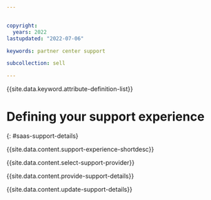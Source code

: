 ```yaml
---


copyright:
  years: 2022
lastupdated: "2022-07-06"

keywords: partner center support

subcollection: sell

---
```


{{site.data.keyword.attribute-definition-list}}

# Defining your support experience
{: #saas-support-details}

{{site.data.content.support-experience-shortdesc}}

{{site.data.content.select-support-provider}}

{{site.data.content.provide-support-details}}

{{site.data.content.update-support-details}}
